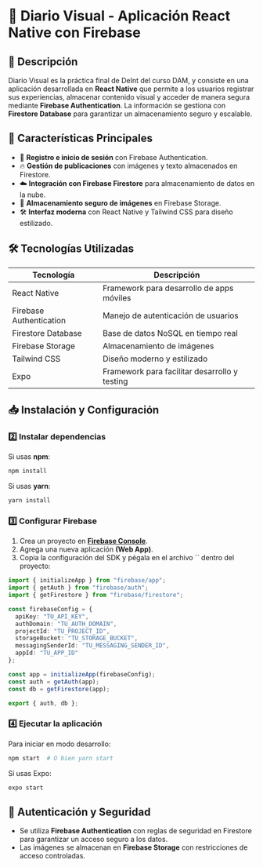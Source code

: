 # 🚀 Diario Visual - Aplicación React Native con Firebase

## 📌 Descripción

Diario Visual es la práctica final de DeInt del curso DAM, y consiste en una aplicación desarrollada en **React Native** que permite a los usuarios registrar sus experiencias, almacenar contenido visual y acceder de manera segura mediante **Firebase Authentication**. La información se gestiona con **Firestore Database** para garantizar un almacenamiento seguro y escalable.

## 🎯 **Características Principales**

- 📲 **Registro e inicio de sesión** con Firebase Authentication.
- 🔥 **Gestión de publicaciones** con imágenes y texto almacenados en Firestore.
- ☁️ **Integración con Firebase Firestore** para almacenamiento de datos en la nube.
- 💾 **Almacenamiento seguro de imágenes** en Firebase Storage.
- 🛠 **Interfaz moderna** con React Native y Tailwind CSS para diseño estilizado.

## 🛠 **Tecnologías Utilizadas**

| Tecnología              | Descripción                                   |
| ----------------------- | --------------------------------------------- |
| React Native            | Framework para desarrollo de apps móviles     |
| Firebase Authentication | Manejo de autenticación de usuarios           |
| Firestore Database      | Base de datos NoSQL en tiempo real            |
| Firebase Storage        | Almacenamiento de imágenes                    |
| Tailwind CSS            | Diseño moderno y estilizado                   |
| Expo                    | Framework para facilitar desarrollo y testing |

## 📥 **Instalación y Configuración**

### 2️⃣ **Instalar dependencias**

Si usas **npm**:

```sh
npm install
```

Si usas **yarn**:

```sh
yarn install
```

### 3️⃣ **Configurar Firebase**

1. Crea un proyecto en [**Firebase Console**](https://console.firebase.google.com/).
2. Agrega una nueva aplicación **(Web App)**.
3. Copia la configuración del SDK y pégala en el archivo `` dentro del proyecto:

```ts
import { initializeApp } from "firebase/app";
import { getAuth } from "firebase/auth";
import { getFirestore } from "firebase/firestore";

const firebaseConfig = {
  apiKey: "TU_API_KEY",
  authDomain: "TU_AUTH_DOMAIN",
  projectId: "TU_PROJECT_ID",
  storageBucket: "TU_STORAGE_BUCKET",
  messagingSenderId: "TU_MESSAGING_SENDER_ID",
  appId: "TU_APP_ID"
};

const app = initializeApp(firebaseConfig);
const auth = getAuth(app);
const db = getFirestore(app);

export { auth, db };
```

### 4️⃣ **Ejecutar la aplicación**

Para iniciar en modo desarrollo:

```sh
npm start  # O bien yarn start
```

Si usas Expo:

```sh
expo start
```

## 🔐 **Autenticación y Seguridad**

- Se utiliza **Firebase Authentication** con reglas de seguridad en Firestore para garantizar un acceso seguro a los datos.
- Las imágenes se almacenan en **Firebase Storage** con restricciones de acceso controladas.
